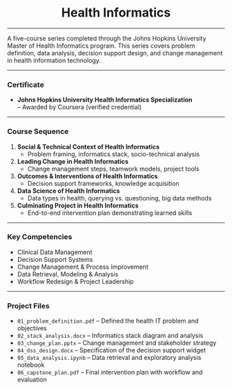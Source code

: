 <h1 align="center">Health Informatics</h1>

---

A five-course series completed through the Johns Hopkins University Master of Health Informatics program. This series covers problem definition, data analysis, decision support design, and change management in health information technology.

---

### Certificate

- **Johns Hopkins University Health Informatics Specialization**  
  – Awarded by Coursera (verified credential)

---

### Course Sequence

1. **Social & Technical Context of Health Informatics**  
   - Problem framing, informatics stack, socio-technical analysis  
2. **Leading Change in Health Informatics**  
   - Change management steps, teamwork models, project tools  
3. **Outcomes & Interventions of Health Informatics**  
   - Decision support frameworks, knowledge acquisition  
4. **Data Science of Health Informatics**  
   - Data types in health, querying vs. questioning, big data methods  
5. **Culminating Project in Health Informatics**  
   - End-to-end intervention plan demonstrating learned skills  

---

### Key Competencies

- Clinical Data Management  
- Decision Support Systems  
- Change Management & Process Improvement  
- Data Retrieval, Modeling & Analysis  
- Workflow Redesign & Project Leadership  

---

### Project Files

- `01_problem_definition.pdf` – Defined the health IT problem and objectives  
- `02_stack_analysis.docx` – Informatics stack diagram and analysis  
- `03_change_plan.pptx` – Change management and stakeholder strategy  
- `04_dss_design.docx` – Specification of the decision support widget  
- `05_data_analysis.ipynb` – Data retrieval and exploratory analysis notebook  
- `06_capstone_plan.pdf` – Final intervention plan with workflow and evaluation  
